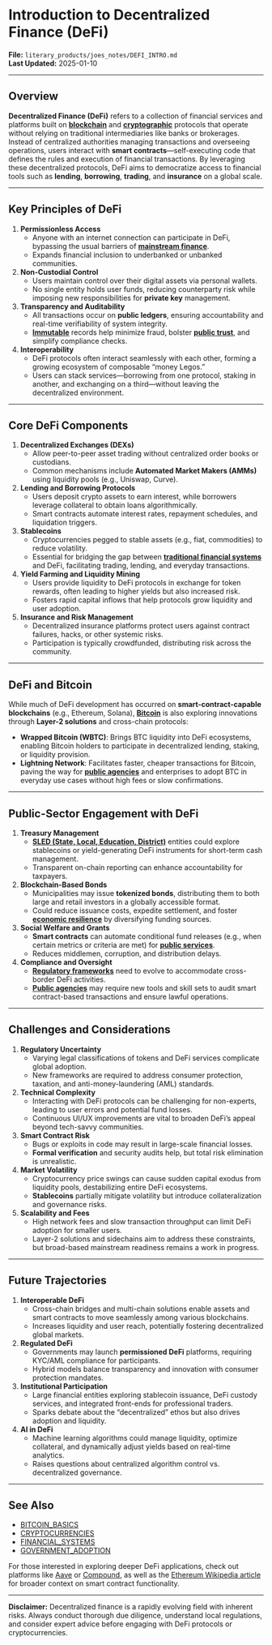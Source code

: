 # Introduction to Decentralized Finance (DeFi)

**File:** `literary_products/joes_notes/DEFI_INTRO.md`\
**Last Updated:** 2025-01-10

***

## Overview

**Decentralized Finance (DeFi)** refers to a collection of financial services and platforms built on [**blockchain**](../crypto_economics/bitcoin_basics.md) and [**cryptographic**](cryptography_basics.md) protocols that operate without relying on traditional intermediaries like banks or brokerages. Instead of centralized authorities managing transactions and overseeing operations, users interact with **smart contracts**—self-executing code that defines the rules and execution of financial transactions. By leveraging these decentralized protocols, DeFi aims to democratize access to financial tools such as **lending**, **borrowing**, **trading**, and **insurance** on a global scale.

***

## Key Principles of DeFi

1. **Permissionless Access**
   * Anyone with an internet connection can participate in DeFi, bypassing the usual barriers of [**mainstream finance**](../MAINSTREAM_FINANCE.md).
   * Expands financial inclusion to underbanked or unbanked communities.
2. **Non-Custodial Control**
   * Users maintain control over their digital assets via personal wallets.
   * No single entity holds user funds, reducing counterparty risk while imposing new responsibilities for **private key** management.
3. **Transparency and Auditability**
   * All transactions occur on **public ledgers**, ensuring accountability and real-time verifiability of system integrity.
   * [**Immutable**](../crypto_economics/bitcoin_basics.md#immutability) records help minimize fraud, bolster [**public trust**](../misc/public_trust.md), and simplify compliance checks.
4. **Interoperability**
   * DeFi protocols often interact seamlessly with each other, forming a growing ecosystem of composable “money Legos.”
   * Users can stack services—borrowing from one protocol, staking in another, and exchanging on a third—without leaving the decentralized environment.

***

## Core DeFi Components

1. **Decentralized Exchanges (DEXs)**
   * Allow peer-to-peer asset trading without centralized order books or custodians.
   * Common mechanisms include **Automated Market Makers (AMMs)** using liquidity pools (e.g., Uniswap, Curve).
2. **Lending and Borrowing Protocols**
   * Users deposit crypto assets to earn interest, while borrowers leverage collateral to obtain loans algorithmically.
   * Smart contracts automate interest rates, repayment schedules, and liquidation triggers.
3. **Stablecoins**
   * Cryptocurrencies pegged to stable assets (e.g., fiat, commodities) to reduce volatility.
   * Essential for bridging the gap between [**traditional financial systems**](../strategy/financial_systems.md) and DeFi, facilitating trading, lending, and everyday transactions.
4. **Yield Farming and Liquidity Mining**
   * Users provide liquidity to DeFi protocols in exchange for token rewards, often leading to higher yields but also increased risk.
   * Fosters rapid capital inflows that help protocols grow liquidity and user adoption.
5. **Insurance and Risk Management**
   * Decentralized insurance platforms protect users against contract failures, hacks, or other systemic risks.
   * Participation is typically crowdfunded, distributing risk across the community.

***

## DeFi and Bitcoin

While much of DeFi development has occurred on **smart-contract-capable blockchains** (e.g., Ethereum, Solana), [**Bitcoin**](../crypto_economics/bitcoin.md) is also exploring innovations through **Layer-2 solutions** and cross-chain protocols:

* **Wrapped Bitcoin (WBTC)**: Brings BTC liquidity into DeFi ecosystems, enabling Bitcoin holders to participate in decentralized lending, staking, or liquidity provision.
* **Lightning Network**: Facilitates faster, cheaper transactions for Bitcoin, paving the way for [**public agencies**](../misc/public_agencies.md) and enterprises to adopt BTC in everyday use cases without high fees or slow confirmations.

***

## Public-Sector Engagement with DeFi

1. **Treasury Management**
   * [**SLED (State, Local, Education, District)**](../misc/sled_vertices.md) entities could explore stablecoins or yield-generating DeFi instruments for short-term cash management.
   * Transparent on-chain reporting can enhance accountability for taxpayers.
2. **Blockchain-Based Bonds**
   * Municipalities may issue **tokenized bonds**, distributing them to both large and retail investors in a globally accessible format.
   * Could reduce issuance costs, expedite settlement, and foster [**economic resilience**](../ECONOMIC_RESILIENCE.md) by diversifying funding sources.
3. **Social Welfare and Grants**
   * **Smart contracts** can automate conditional fund releases (e.g., when certain metrics or criteria are met) for [**public services**](../misc/public_services.md).
   * Reduces middlemen, corruption, and distribution delays.
4. **Compliance and Oversight**
   * [**Regulatory frameworks**](../governance/regulatory_frameworks.md) need to evolve to accommodate cross-border DeFi activities.
   * [**Public agencies**](../misc/public_agencies.md) may require new tools and skill sets to audit smart contract-based transactions and ensure lawful operations.

***

## Challenges and Considerations

1. **Regulatory Uncertainty**
   * Varying legal classifications of tokens and DeFi services complicate global adoption.
   * New frameworks are required to address consumer protection, taxation, and anti-money-laundering (AML) standards.
2. **Technical Complexity**
   * Interacting with DeFi protocols can be challenging for non-experts, leading to user errors and potential fund losses.
   * Continuous UI/UX improvements are vital to broaden DeFi’s appeal beyond tech-savvy communities.
3. **Smart Contract Risk**
   * Bugs or exploits in code may result in large-scale financial losses.
   * **Formal verification** and security audits help, but total risk elimination is unrealistic.
4. **Market Volatility**
   * Cryptocurrency price swings can cause sudden capital exodus from liquidity pools, destabilizing entire DeFi ecosystems.
   * **Stablecoins** partially mitigate volatility but introduce collateralization and governance risks.
5. **Scalability and Fees**
   * High network fees and slow transaction throughput can limit DeFi adoption for smaller users.
   * Layer-2 solutions and sidechains aim to address these constraints, but broad-based mainstream readiness remains a work in progress.

***

## Future Trajectories

1. **Interoperable DeFi**
   * Cross-chain bridges and multi-chain solutions enable assets and smart contracts to move seamlessly among various blockchains.
   * Increases liquidity and user reach, potentially fostering decentralized global markets.
2. **Regulated DeFi**
   * Governments may launch **permissioned DeFi** platforms, requiring KYC/AML compliance for participants.
   * Hybrid models balance transparency and innovation with consumer protection mandates.
3. **Institutional Participation**
   * Large financial entities exploring stablecoin issuance, DeFi custody services, and integrated front-ends for professional traders.
   * Sparks debate about the “decentralized” ethos but also drives adoption and liquidity.
4. **AI in DeFi**
   * Machine learning algorithms could manage liquidity, optimize collateral, and dynamically adjust yields based on real-time analytics.
   * Raises questions about centralized algorithm control vs. decentralized governance.

***

## See Also

* [BITCOIN\_BASICS](../crypto_economics/bitcoin_basics.md)
* [CRYPTOCURRENCIES](cryptocurrencies.md)
* [FINANCIAL\_SYSTEMS](../strategy/financial_systems.md)
* [GOVERNMENT\_ADOPTION](../misc/government_adoption.md)

For those interested in exploring deeper DeFi applications, check out platforms like [Aave](https://aave.com/) or [Compound](https://compound.finance/), as well as the [Ethereum Wikipedia article](https://en.wikipedia.org/wiki/Ethereum) for broader context on smart contract functionality.

***

**Disclaimer:** Decentralized finance is a rapidly evolving field with inherent risks. Always conduct thorough due diligence, understand local regulations, and consider expert advice before engaging with DeFi protocols or cryptocurrencies.
